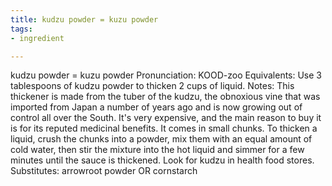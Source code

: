 ```yaml
---
title: kudzu powder = kuzu powder
tags:
- ingredient

---
```

kudzu powder = kuzu powder Pronunciation: KOOD-zoo Equivalents: Use 3 tablespoons of kudzu powder to thicken 2 cups of liquid. Notes: This thickener is made from the tuber of the kudzu, the obnoxious vine that was imported from Japan a number of years ago and is now growing out of control all over the South. It's very expensive, and the main reason to buy it is for its reputed medicinal benefits. It comes in small chunks. To thicken a liquid, crush the chunks into a powder, mix them with an equal amount of cold water, then stir the mixture into the hot liquid and simmer for a few minutes until the sauce is thickened. Look for kudzu in health food stores. Substitutes: arrowroot powder OR cornstarch

